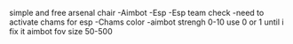 simple and free arsenal chair 
-Aimbot
-Esp
-Esp team check
-need to activate chams for esp
-Chams color
-aimbot strengh 0-10 use 0 or 1 until i fix it
aimbot fov size 50-500

